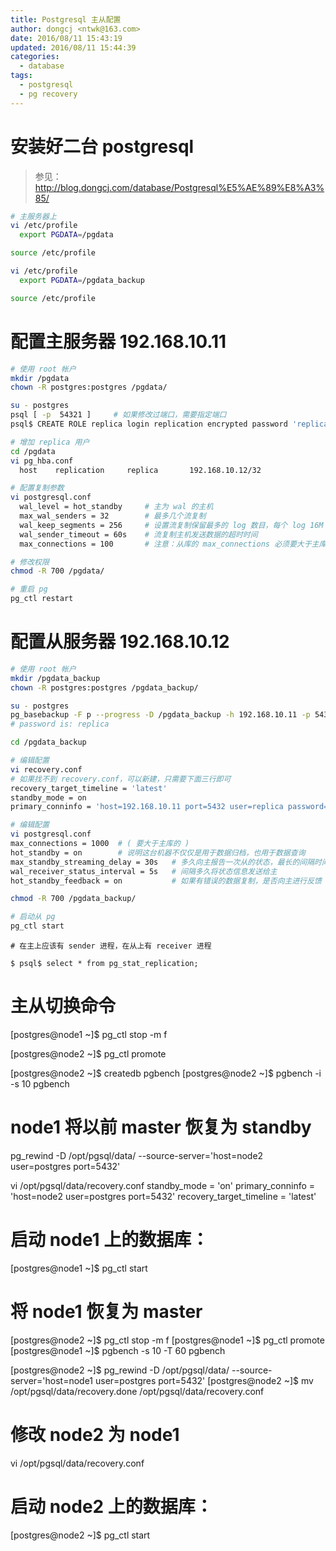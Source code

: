 ```yaml
---
title: Postgresql 主从配置
author: dongcj <ntwk@163.com>
date: 2016/08/11 15:43:19
updated: 2016/08/11 15:44:39
categories:
  - database
tags:
  - postgresql
  - pg recovery
---
```


# 安装好二台 postgresql
> 参见：http://blog.dongcj.com/database/Postgresql%E5%AE%89%E8%A3%85/
```bash
# 主服务器上
vi /etc/profile
  export PGDATA=/pgdata

source /etc/profile

vi /etc/profile
  export PGDATA=/pgdata_backup

source /etc/profile
```

# 配置主服务器 192.168.10.11
```bash
# 使用 root 帐户
mkdir /pgdata
chown -R postgres:postgres /pgdata/

su - postgres
psql [ -p  54321 ]     # 如果修改过端口，需要指定端口
psql$ CREATE ROLE replica login replication encrypted password 'replica';

# 增加 replica 用户
cd /pgdata
vi pg_hba.conf
  host    replication     replica       192.168.10.12/32               md5

# 配置复制参数
vi postgresql.conf
  wal_level = hot_standby     # 主为 wal 的主机
  max_wal_senders = 32        # 最多几个流复制
  wal_keep_segments = 256     # 设置流复制保留最多的 log 数目，每个 log 16M
  wal_sender_timeout = 60s    # 流复制主机发送数据的超时时间
  max_connections = 100       # 注意：从库的 max_connections 必须要大于主库的

# 修改权限
chmod -R 700 /pgdata/

# 重启 pg
pg_ctl restart
```

# 配置从服务器 192.168.10.12
```bash
# 使用 root 帐户
mkdir /pgdata_backup
chown -R postgres:postgres /pgdata_backup/

su - postgres
pg_basebackup -F p --progress -D /pgdata_backup -h 192.168.10.11 -p 5432 -U replica --password
# password is: replica

cd /pgdata_backup

# 编辑配置
vi recovery.conf
# 如果找不到 recovery.conf，可以新建，只需要下面三行即可
recovery_target_timeline = 'latest'
standby_mode = on
primary_conninfo = 'host=192.168.10.11 port=5432 user=replica password=replica'

# 编辑配置
vi postgresql.conf
max_connections = 1000  # ( 要大于主库的 )
hot_standby = on        # 说明这台机器不仅仅是用于数据归档，也用于数据查询
max_standby_streaming_delay = 30s   # 多久向主报告一次从的状态，最长的间隔时间
wal_receiver_status_interval = 5s   # 间隔多久将状态信息发送给主
hot_standby_feedback = on           # 如果有错误的数据复制，是否向主进行反馈

chmod -R 700 /pgdata_backup/

# 启动从 pg
pg_ctl start
```

    # 在主上应该有 sender 进程，在从上有 receiver 进程

    $ psql$ select * from pg_stat_replication;

# 主从切换命令

[postgres@node1 ~]$ pg_ctl stop -m f

[postgres@node2 ~]$ pg_ctl promote

[postgres@node2 ~]$ createdb pgbench
[postgres@node2 ~]$ pgbench -i -s 10 pgbench

# node1 将以前 master 恢复为 standby
pg_rewind -D /opt/pgsql/data/ --source-server='host=node2 user=postgres port=5432'

vi /opt/pgsql/data/recovery.conf
standby_mode = 'on'
primary_conninfo = 'host=node2 user=postgres port=5432'
recovery_target_timeline = 'latest'

# 启动 node1 上的数据库：
[postgres@node1 ~]$ pg_ctl start

# 将 node1 恢复为 master
[postgres@node2 ~]$ pg_ctl stop -m f
[postgres@node1 ~]$ pg_ctl promote
[postgres@node1 ~]$ pgbench -s 10 -T 60 pgbench

[postgres@node2 ~]$ pg_rewind -D /opt/pgsql/data/ --source-server='host=node1 user=postgres port=5432'
[postgres@node2 ~]$ mv /opt/pgsql/data/recovery.done /opt/pgsql/data/recovery.conf

# 修改 node2 为 node1
vi /opt/pgsql/data/recovery.conf 

# 启动 node2 上的数据库：
[postgres@node2 ~]$ pg_ctl start
```

